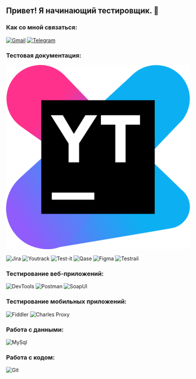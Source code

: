 ## Привет! Я начинающий тестировщик. 👋

### Как со мной связаться:
<a href="mailto:yulliia.tor@gmail.com">![Gmail](https://img.shields.io/badge/-Gmail-090909?style=for-the-badge&logo=Gmail&logoColor=DE5144)</a>
[![Telegram](https://img.shields.io/badge/-Telegram-090909?style=for-the-badge&logo=telegram&logoColor=2FABEB)](t.me/yulia314159)

### Тестовая документация:

![Youtrack](https://github.com/Yulia314159265/Yulia314159265/blob/main/assets/68747470733a2f2f75706c6f61642e77696b696d656469612e6f72672f77696b6970656469612f636f6d6d6f6e732f7468756d622f382f38642f596f75547261636b5f49636f6e2e7376672f3130323470782d596f75547261636b5f49636f6e2e7376672e706e673f323032.png)

![Jira](https://img.shields.io/badge/-Jira-090909?style=for-the-badge&logo=jira&logoColor=2185FF)
![Youtrack](https://img.shields.io/badge/-YouTrack-090909?style=for-the-badge&logo=youtrack&logoColor=FB47B4)
![Test-it](https://img.shields.io/badge/-Test--it-090909?style=for-the-badge&logo=test--it&logoColor=3E79C7)
![Qase](https://img.shields.io/badge/-Qase-090909?style=for-the-badge&logo=Qase&logoColor=591CAF)
![Figma](https://img.shields.io/badge/-Figma-090909?style=for-the-badge&logo=Figma&logoColor=F35425)
![Testrail](https://img.shields.io/badge/-Testrail-090909?style=for-the-badge&logo=Testrail&logoColor=6AC37D)

### Тестирование веб-приложений:
![DevTools](https://img.shields.io/badge/-DevTools-090909?style=for-the-badge&logo=DevTools&logoColor=4887F7)
![Postman](https://img.shields.io/badge/-Postman-090909?style=for-the-badge&logo=Postman&logoColor=FF713D)
![SoapUI](https://img.shields.io/badge/-SoapUI-090909?style=for-the-badge&logo=SoapUI&logoColor=FCDC08)
### Тестирование мобильных приложений:
![Fiddler](https://img.shields.io/badge/-Fiddler-090909?style=for-the-badge&logo=Fiddlera&logoColor=5CE500)
![Charles Proxy](https://img.shields.io/badge/-charles_proxy-090909?style=for-the-badge&logo=charles&logoColor=C7E5F0)
### Работа с данными:
![MySql](https://img.shields.io/badge/-MySql-090909?style=for-the-badge&logo=MySql&logoColor=4A7DA4)
### Работа с кодом:
![Git](https://img.shields.io/badge/-Git-090909?style=for-the-badge&logo=Git&logoColor=F05539)

